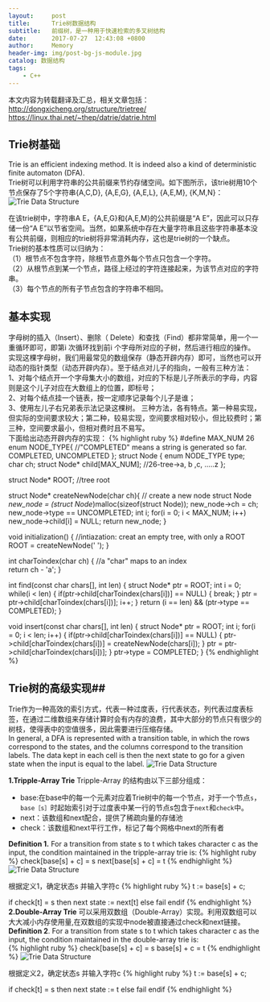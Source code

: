 ```yaml
---
layout:     post
title:      Trie树数据结构
subtitle:   前缀树，是一种用于快速检索的多叉树结构
date:       2017-07-27  12:43:08 +0800
author:     Memory
header-img: img/post-bg-js-module.jpg
catalog: 数据结构
tags:
    - C++
---
```


本文内容为转载翻译及汇总，相关文章包括：    
http://dongxicheng.org/structure/trietree/     
https://linux.thai.net/~thep/datrie/datrie.html   
## Trie树基础 ##
Trie is an efficient indexing method. It is indeed also a kind of deterministic finite automaton (DFA).         
Trie树可以利用字符串的公共前缀来节约存储空间。如下图所示，该trie树用10个节点保存了5个字符串{A,C,D}, {A,E,G}, {A,E,L}, {A,E,M}, {K,M,N}：      
![Trie Data Structure](/Users/mac/Desktop/picture1.png) 
   
在该trie树中，字符串A E，{A,E,G}和{A,E,M}的公共前缀是“A E”，因此可以只存储一份“A E”以节省空间。当然，如果系统中存在大量字符串且这些字符串基本没有公共前缀，则相应的trie树将非常消耗内存，这也是trie树的一个缺点。     
Trie树的基本性质可以归纳为：   
（1）根节点不包含字符，除根节点意外每个节点只包含一个字符。    
（2）从根节点到某一个节点，路径上经过的字符连接起来，为该节点对应的字符串。     
（3）每个节点的所有子节点包含的字符串不相同。      


## 基本实现 ##
字母树的插入（Insert）、删除（ Delete）和查找（Find）都非常简单，用一个一重循环即可，即第i 次循环找到前i 个字母所对应的子树，然后进行相应的操作。实现这棵字母树，我们用最常见的数组保存（静态开辟内存）即可，当然也可以开动态的指针类型（动态开辟内存）。至于结点对儿子的指向，一般有三种方法：   
1、对每个结点开一个字母集大小的数组，对应的下标是儿子所表示的字母，内容则是这个儿子对应在大数组上的位置，即标号；    
2、对每个结点挂一个链表，按一定顺序记录每个儿子是谁；   
3、使用左儿子右兄弟表示法记录这棵树。
三种方法，各有特点。第一种易实现，但实际的空间要求较大；第二种，较易实现，空间要求相对较小，但比较费时；第三种，空间要求最小，但相对费时且不易写。   
下面给出动态开辟内存的实现：
{% highlight ruby %}
#define MAX_NUM 26
enum NODE_TYPE{ //"COMPLETED" means a string is generated so far.
  COMPLETED,
  UNCOMPLETED
};
struct Node {
  enum NODE_TYPE type;
  char ch;
  struct Node* child[MAX_NUM]; //26-tree->a, b ,c, .....z
};
 
struct Node* ROOT; //tree root
 
struct Node* createNewNode(char ch){
  // create a new node
  struct Node *new_node = (struct Node*)malloc(sizeof(struct Node));
  new_node->ch = ch;
  new_node->type == UNCOMPLETED;
  int i;
  for(i = 0; i < MAX_NUM; i++)
    new_node->child[i] = NULL;
  return new_node;
}
 
void initialization() {
//intiazation: creat an empty tree, with only a ROOT
ROOT = createNewNode(' ');
}
 
int charToindex(char ch) { //a "char" maps to an index<br>
return ch - 'a';
}
 
int find(const char chars[], int len) {
  struct Node* ptr = ROOT;
  int i = 0;
  while(i < len) {
   if(ptr->child[charToindex(chars[i])] == NULL) {
   break;
  }
  ptr = ptr->child[charToindex(chars[i])];
  i++;
  }
  return (i == len) && (ptr->type == COMPLETED);
}
 
void insert(const char chars[], int len) {
  struct Node* ptr = ROOT;
  int i;
  for(i = 0; i < len; i++) {
   if(ptr->child[charToindex(chars[i])] == NULL) {
    ptr->child[charToindex(chars[i])] = createNewNode(chars[i]);
  }
  ptr = ptr->child[charToindex(chars[i])];
}
  ptr->type = COMPLETED;
}
{% endhighlight %}
## Trie树的高级实现##
Trie作为一种高效的索引方式，代表一种过度表，行代表状态，列代表过度表标签，在通过二维数组来存储计算时会有内存的浪费，其中大部分的节点只有很少的树枝，使得表中的空值很多，因此需要进行压缩存储。      
In general, a DFA is represented with a transition table, in which the rows correspond to the states, and the columns correspond to the transition labels. The data kept in each cell is then the next state to go for a given state when the input is equal to the label.
![Trie Data Structure](/Users/mac/Desktop/picture2.png) 
 
**1.Tripple-Array Trie**
Tripple-Array 的结构由以下三部分组成：       

- base:在base中的每一个元素对应着Trie树中的每一个节点，对于一个节点`s`，`base［s］`时起始索引对于过度表中某一行的节点s包含于`next`和`check`中。
- next：该数组和next配合，提供了稀疏向量的存储池
- check：该数组和next平行工作，标记了每个网格中next的所有者

**Definition 1.** For a transition from state s to t which takes character c as the input, the condition maintained in the tripple-array trie is:
{% highlight ruby %}
check[base[s] + c] = s
next[base[s] + c] = t
{% endhighlight %}
![Trie Data Structure](/Users/mac/Desktop/tripple.gif) 
 
根据定义1，确定状态s 并输入字符c
{% highlight ruby %}
  t := base[s] + c;

  if check[t] = s then
      next state := next[t]
  else
      fail
  endif
{% endhighlight %}
**2.Double-Array Trie**
可以采用双数组（Double-Array）实现。利用双数组可以大大减小内存使用量,在双数组的实现中node被直接通过check和next链接。        
**Definition 2**. For a transition from state s to t which takes character c as the input, the condition maintained in the double-array trie is:   
{% highlight ruby %}
check[base[s] + c] = s
base[s] + c = t
{% endhighlight %}
![Trie Data Structure](/Users/mac/Desktop/double.gif)  

根据定义2，确定状态s 并输入字符c
{% highlight ruby %}
t := base[s] + c;

  if check[t] = s then
      next state := t
  else
      fail
  endif
{% endhighlight %}